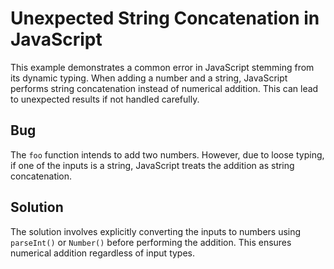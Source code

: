 # Unexpected String Concatenation in JavaScript
This example demonstrates a common error in JavaScript stemming from its dynamic typing.  When adding a number and a string, JavaScript performs string concatenation instead of numerical addition. This can lead to unexpected results if not handled carefully.

## Bug
The `foo` function intends to add two numbers. However, due to loose typing, if one of the inputs is a string, JavaScript treats the addition as string concatenation.

## Solution
The solution involves explicitly converting the inputs to numbers using `parseInt()` or `Number()` before performing the addition. This ensures numerical addition regardless of input types.